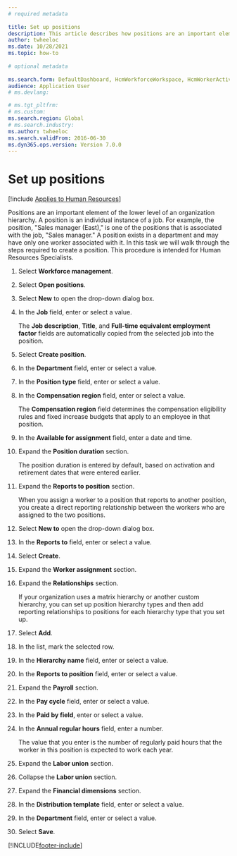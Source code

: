 ```yaml
--- 
# required metadata 
 
title: Set up positions
description: This article describes how positions are an important element of the lower level of an organization hierarchy. 
author: twheeloc
ms.date: 10/28/2021
ms.topic: how-to 
 
# optional metadata 
 
ms.search.form: DefaultDashboard, HcmWorkforceWorkspace, HcmWorkerActivityChart, HcmAllWorkersListPart, HcmPosition, HcmPositionNewPosition, HcmJobLookup, HcmPositionReportsToDialog, HcmPositionLookup, FinancialDimensionDefaultTemplatesLookup, DimensionLookup, HcmPersonnelManagementWorkspace
audience: Application User 
# ms.devlang:  

# ms.tgt_pltfrm:  
# ms.custom:  
ms.search.region: Global
# ms.search.industry: 
ms.author: twheeloc
ms.search.validFrom: 2016-06-30 
ms.dyn365.ops.version: Version 7.0.0 
---
```

# Set up positions

[!include [Applies to Human Resources](../includes/applies-to-hr.md)]

Positions are an important element of the lower level of an organization hierarchy. A position is an individual instance of a job. For example, the position, "Sales manager (East)," is one of the positions that is associated with the job, "Sales manager." A position exists in a department and may have only one worker associated with it. In this task we will walk through the steps required to create a position. This procedure is intended for Human Resources Specialists.

1. Select **Workforce management**.
2. Select **Open positions**.
3. Select **New** to open the drop-down dialog box.
4. In the **Job** field, enter or select a value.

    The **Job description**, **Title**, and **Full-time equivalent employment factor** fields are automatically copied from the selected job into the position.

5. Select **Create position**.
6. In the **Department** field, enter or select a value.
7. In the **Position type** field, enter or select a value.
8. In the **Compensation region** field, enter or select a value.

    The **Compensation region** field determines the compensation eligibility rules and fixed increase budgets that apply to an employee in that position.

9. In the **Available for assignment** field, enter a date and time.
10. Expand the **Position duration** section.

    The position duration is entered by default, based on activation and retirement dates that were entered earlier.

11. Expand the **Reports to position** section.

    When you assign a worker to a position that reports to another position, you create a direct reporting relationship between the workers who are assigned to the two positions.

12. Select **New to** open the drop-down dialog box.
13. In the **Reports to** field, enter or select a value.
14. Select **Create**.
15. Expand the **Worker assignment** section.
16. Expand the **Relationships** section.

    If your organization uses a matrix hierarchy or another custom hierarchy, you can set up position hierarchy types and then add reporting relationships to positions for each hierarchy type that you set up.

17. Select **Add**.
18. In the list, mark the selected row.
19. In the **Hierarchy name** field, enter or select a value.
20. In the **Reports to position** field, enter or select a value.
21. Expand the **Payroll** section.
22. In the **Pay cycle** field, enter or select a value.
23. In the **Paid by field**, enter or select a value.
24. In the **Annual regular hours** field, enter a number.

    The value that you enter is the number of regularly paid hours that the worker in this position is expected to work each year.

25. Expand the **Labor union** section.
26. Collapse the **Labor union** section.
27. Expand the **Financial dimensions** section.
28. In the **Distribution template** field, enter or select a value.
29. In the **Department** field, enter or select a value.
30. Select **Save**.



[!INCLUDE[footer-include](../includes/footer-banner.md)]
